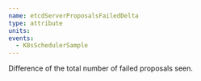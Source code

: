 ```yaml
---
name: etcdServerProposalsFailedDelta
type: attribute
units: 
events:
  - K8sSchedulerSample
---
```


Difference of the total number of failed proposals seen.
